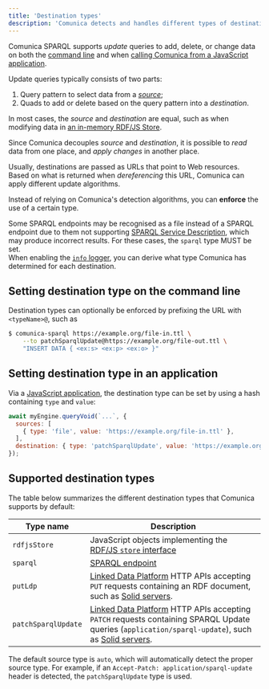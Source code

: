 ```yaml
---
title: 'Destination types'
description: 'Comunica detects and handles different types of destinations.'
---
```


Comunica SPARQL supports _update_ queries to add, delete, or change data
on both the [command line](/docs/query/getting_started/update_cli/)
and when [calling Comunica from a JavaScript application](/docs/query/getting_started/update_app/).

Update queries typically consists of two parts:

1. Query pattern to select data from a [_source_](/docs/query/advanced/source_types/);
2. Quads to add or delete based on the query pattern into a _destination_.

In most cases, the _source_ and _destination_ are equal,
such as when modifying data in [an in-memory RDF/JS Store](/docs/query/advanced/rdfjs_updating/).

Since Comunica decouples _source_ and _destination_,
it is possible to _read_ data from one place, and _apply changes_ in another place.

Usually, destinations are passed as URLs that point to Web resources.
Based on what is returned when _dereferencing_ this URL,
Comunica can apply different update algorithms.

Instead of relying on Comunica's detection algorithms,
you can **enforce** the use of a certain type.

<div class="note">
Some SPARQL endpoints may be recognised as a file instead of a SPARQL endpoint due to them not supporting <a href="https://www.w3.org/TR/sparql11-service-description/">SPARQL Service Description</a>,
which may produce incorrect results. For these cases, the <code>sparql</code> type MUST be set.
</div>

<div class="note">
When enabling the <a href="/docs/modify/advanced/logging/"><code>info</code> logger</a>,
you can derive what type Comunica has determined for each destination.
</div>

## Setting destination type on the command line

Destination types can optionally be enforced by prefixing the URL with `<typeName>@`, such as

```bash
$ comunica-sparql https://example.org/file-in.ttl \
    --to patchSparqlUpdate@https://example.org/file-out.ttl \
    "INSERT DATA { <ex:s> <ex:p> <ex:o> }"
```

## Setting destination type in an application

Via a [JavaScript application](/docs/query/getting_started/query_app/),
the destination type can be set by using a hash containing `type` and `value`:
```javascript
await myEngine.queryVoid(`...`, {
  sources: [
    { type: 'file', value: 'https://example.org/file-in.ttl' },
  ],
  destination: { type: 'patchSparqlUpdate', value: 'https://example.org/file-out.ttl' },
});
```

## Supported destination types

The table below summarizes the different destination types that Comunica supports by default:

| **Type name** | **Description** |
| ------- | --------------- |
| `rdfjsStore` | JavaScript objects implementing the [RDF/JS `store` interface](/docs/query/advanced/rdfjs_updating/) |
| `sparql` | [SPARQL endpoint](https://www.w3.org/TR/sparql11-protocol/) |
| `putLdp` | [Linked Data Platform](https://www.w3.org/TR/ldp/) HTTP APIs accepting `PUT` requests containing an RDF document, such as [Solid servers](https://github.com/solid/solid-spec/blob/master/api-rest.md#alternative-using-sparql-1). |
| `patchSparqlUpdate` | [Linked Data Platform](https://www.w3.org/TR/ldp/) HTTP APIs accepting `PATCH` requests containing SPARQL Update queries (`application/sparql-update`), such as [Solid servers](https://github.com/solid/solid-spec/blob/master/api-rest.md#alternative-using-sparql-1). |

The default source type is `auto`,
which will automatically detect the proper source type.
For example, if an `Accept-Patch: application/sparql-update` header
is detected, the `patchSparqlUpdate` type is used.
